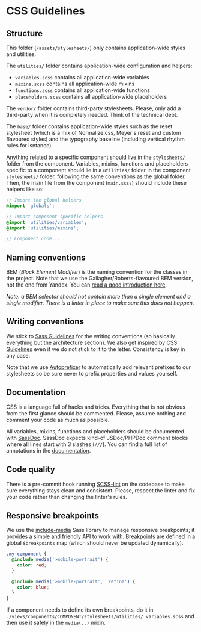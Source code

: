 # CSS Guidelines

## Structure

This folder (`/assets/stylesheets/`) only contains application-wide styles and utilities.

The `utilities/` folder contains application-wide configuration and helpers:

* `variables.scss` contains all application-wide variables
* `mixins.scss` contains all application-wide mixins
* `functions.scss` contains all application-wide functions
* `placeholders.scss` contains all application-wide placeholders

The `vendor/` folder contains third-party stylesheets. Please, only add a third-party when it is completely needed. Think of the technical debt.

The `base/` folder contains application-wide styles such as the reset stylesheet (which is a mix of Normalize.css, Meyer's reset and custom flavoured styles) and the typography baseline (including vertical rhythm rules for isntance).

Anything related to a specific component should live in the `stylesheets/` folder from the component. Variables, mixins, functions and placeholders specific to a component should lie in a `utilities/` folder in the component `stylesheets/` folder, following the same conventions as the global folder. Then, the main file from the component (`main.scss`) should include these helpers like so:

```scss
// Import the global helpers
@import 'globals';

// Import component-specific helpers
@import 'utilities/variables';
@import 'utilities/mixins';

// Component code...
```

## Naming conventions

BEM (*Block Element Modifier*) is the naming convention for the classes in the project. Note that we use the Gallagher/Roberts-flavoured BEM version, not the one from Yandex. You can [read a good introduction here](http://csswizardry.com/2013/01/mindbemding-getting-your-head-round-bem-syntax/).

*Note: a BEM selector should not contain more than a single element and a single modifier. There is a linter in place to make sure this does not happen.*

## Writing conventions

We stick to [Sass Guidelines](http://sass-guidelin.es) for the writing conventions (so basically everything but the architecture section). We also get inspired by [CSS Guidelines](http://cssguidelin.es) even if we do not stick to it to the letter. Consistency is key in any case.

Note that we use [Autoprefixer](https://github.com/postcss/autoprefixer) to automatically add relevant prefixes to our stylesheets so be sure never to prefix properties and values yourself.

## Documentation

CSS is a language full of hacks and tricks. Everything that is not obvious from the first glance should be commented. Please, assume nothing and comment your code as much as possible.

All variables, mixins, functions and placeholders should be documented with [SassDoc](http://sassdoc.com). SassDoc expects kind-of JSDoc/PHPDoc comment blocks where all lines start with 3 slashes (`///`). You can find a full list of annotations in the [documentation](http://sassdoc.com/annotations/).

## Code quality

There is a pre-commit hook running [SCSS-lint](https://github.com/brigade/scss-lint) on the codebase to make sure everything stays clean and consistent. Please, respect the linter and fix your code rather than changing the linter's rules.

## Responsive breakpoints

We use the [include-media](https://github.com/eduardoboucas/include-media) Sass library to manage responsive breakpoints; it provides a simple and friendly API to work with. Breakpoints are defined in a global `$breakpoints` map (which should never be updated dynamically).

```scss
.my-component {
  @include media('>mobile-portrait') {
    color: red;
  }

  @include media('>mobile-portrait', 'retina') {
    color: blue;
  }
}
```

If a component needs to define its own breakpoints, do it in `./views/components/COMPONENT/stylesheets/utilities/_variables.scss` and then use it safely in the `media(..)` mixin.


